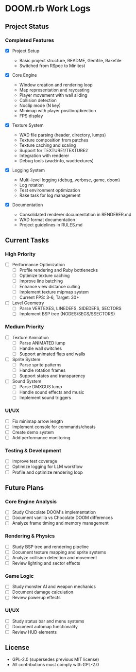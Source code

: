 # DOOM.rb Work Logs

## Project Status

### Completed Features
- [x] Project Setup
  - Basic project structure, README, Gemfile, Rakefile
  - Switched from RSpec to Minitest

- [x] Core Engine
  - Window creation and rendering loop
  - Map representation and raycasting
  - Player movement with wall sliding
  - Collision detection
  - Noclip mode (N key)
  - Minimap with player position/direction
  - FPS display

- [x] Texture System
  - WAD file parsing (header, directory, lumps)
  - Texture composition from patches
  - Texture caching and scaling
  - Support for TEXTURE1/TEXTURE2
  - Integration with renderer
  - Debug tools (wad:info, wad:textures)

- [x] Logging System
  - Multi-level logging (debug, verbose, game, doom)
  - Log rotation
  - Test environment optimization
  - Rake task for log management

- [x] Documentation
  - Consolidated renderer documentation in RENDERER.md
  - WAD format documentation
  - Project guidelines in RULES.md

## Current Tasks

### High Priority
- [ ] Performance Optimization
  - [ ] Profile rendering and Ruby bottlenecks
  - [ ] Optimize texture caching
  - [ ] Improve line batching
  - [ ] Enhance view distance culling
  - [ ] Implement texture mipmap system
  - [ ] Current FPS: 3-6, Target: 30+

- [ ] Level Geometry
  - [ ] Parse VERTEXES, LINEDEFS, SIDEDEFS, SECTORS
  - [ ] Implement BSP tree (NODES/SEGS/SSECTORS)

### Medium Priority
- [ ] Texture Animation
  - [ ] Parse ANIMATED lump
  - [ ] Handle wall switches
  - [ ] Support animated flats and walls

- [ ] Sprite System
  - [ ] Parse sprite patterns
  - [ ] Handle rotation frames
  - [ ] Support states and transparency

- [ ] Sound System
  - [ ] Parse DMXGUS lump
  - [ ] Handle sound effects and music
  - [ ] Implement sound triggers

### UI/UX
- [ ] Fix minimap arrow length
- [ ] Implement console for commands/cheats
- [ ] Create demo system
- [ ] Add performance monitoring

### Testing & Development
- [ ] Improve test coverage
- [ ] Optimize logging for LLM workflow
- [ ] Profile and optimize rendering loop

## Future Plans

### Core Engine Analysis
- [ ] Study Chocolate DOOM's implementation
- [ ] Document vanilla vs Chocolate DOOM differences
- [ ] Analyze frame timing and memory management

### Rendering & Physics
- [ ] Study BSP tree and rendering pipeline
- [ ] Document texture mapping and sprite systems
- [ ] Analyze collision detection and movement
- [ ] Review lighting and sector effects

### Game Logic
- [ ] Study monster AI and weapon mechanics
- [ ] Document damage calculation
- [ ] Review powerup effects

### UI/UX
- [ ] Study status bar and menu systems
- [ ] Document automap functionality
- [ ] Review HUD elements

## License
- GPL-2.0 (supersedes previous MIT license)
- All contributions must comply with GPL-2.0